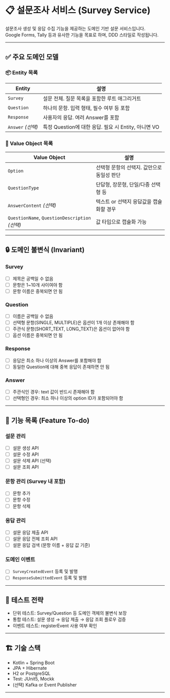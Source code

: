 # 📋 설문조사 서비스 (Survey Service)

설문조사 생성 및 응답 수집 기능을 제공하는 도메인 기반 설문 서비스입니다.  
Google Forms, Tally 등과 유사한 기능을 목표로 하며, DDD 스타일로 작성됩니다.

---

## ✅ 주요 도메인 모델

### 📦 Entity 목록

| Entity | 설명 |
|--------|------|
| `Survey` | 설문 전체. 질문 목록을 포함한 루트 애그리거트 |
| `Question` | 하나의 문항. 입력 형태, 필수 여부 등 포함 |
| `Response` | 사용자의 응답. 여러 Answer를 포함 |
| `Answer` *(선택)* | 특정 Question에 대한 응답. 필요 시 Entity, 아니면 VO |

### 🧱 Value Object 목록

| Value Object | 설명 |
|--------------|------|
| `Option` | 선택형 문항의 선택지. 값만으로 동일성 판단 |
| `QuestionType` | 단답형, 장문형, 단일/다중 선택형 등 |
| `AnswerContent` *(선택)* | 텍스트 or 선택지 응답값을 캡슐화할 경우 |
| `QuestionName`, `QuestionDescription` *(선택)* | 값 타입으로 캡슐화 가능 |

---

## 🔒 도메인 불변식 (Invariant)

### Survey
- [ ] 제목은 공백일 수 없음
- [ ] 문항은 1~10개 사이여야 함
- [ ] 문항 이름은 중복되면 안 됨

### Question
- [ ] 이름은 공백일 수 없음
- [ ] 선택형 문항(SINGLE, MULTIPLE)은 옵션이 1개 이상 존재해야 함
- [ ] 주관식 문항(SHORT_TEXT, LONG_TEXT)은 옵션이 없어야 함
- [ ] 옵션 이름은 중복되면 안 됨

### Response
- [ ] 응답은 최소 하나 이상의 Answer를 포함해야 함
- [ ] 동일한 Question에 대해 중복 응답이 존재하면 안 됨

### Answer
- [ ] 주관식인 경우: text 값이 반드시 존재해야 함
- [ ] 선택형인 경우: 최소 하나 이상의 option ID가 포함되어야 함

---

## 🧩 기능 목록 (Feature To-do)

### 설문 관리

- [ ] 설문 생성 API
- [ ] 설문 수정 API
- [ ] 설문 삭제 API (선택)
- [ ] 설문 조회 API

### 문항 관리 (Survey 내 포함)

- [ ] 문항 추가
- [ ] 문항 수정
- [ ] 문항 삭제

### 응답 관리

- [ ] 설문 응답 제출 API
- [ ] 설문 응답 전체 조회 API
- [ ] 설문 응답 검색 (문항 이름 + 응답 값 기준)

### 도메인 이벤트

- [ ] `SurveyCreatedEvent` 등록 및 발행
- [ ] `ResponseSubmittedEvent` 등록 및 발행

---

## 🧪 테스트 전략

- 단위 테스트: Survey/Question 등 도메인 객체의 불변식 보장
- 통합 테스트: 설문 생성 → 응답 제출 → 응답 조회 플로우 검증
- 이벤트 테스트: registerEvent 사용 여부 확인

---

## 🏗️ 기술 스택

- Kotlin + Spring Boot
- JPA + Hibernate
- H2 or PostgreSQL
- Test: JUnit5, Mockk
- (선택) Kafka or Event Publisher

---

